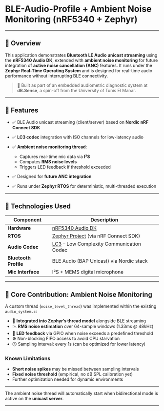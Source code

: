 # BLE-Audio-Profile + Ambient Noise Monitoring (nRF5340 + Zephyr)


---

## 📡 Overview

This application demonstrates **Bluetooth LE Audio unicast streaming** using the **nRF5340 Audio DK**, extended with **ambient noise monitoring** for future integration of **active noise cancellation (ANC)** features. It runs under the **Zephyr Real-Time Operating System** and is designed for real-time audio performance without interrupting BLE connectivity.

> 🔧 Built as part of an embedded audiometric diagnostic system at **dB.Sense**, a spin-off from the University of Tunis El Manar.

---

## 🚀 Features

* ✅ BLE Audio unicast streaming (client/server) based on **Nordic nRF Connect SDK**
* ✅ **LC3 codec** integration with ISO channels for low-latency audio
* ✅ **Ambient noise monitoring thread**:

  * Captures real-time mic data via **I²S**
  * Computes **RMS noise levels**
  * Triggers LED feedback if threshold exceeded
* ✅ Designed for **future ANC integration**
* ✅ Runs under **Zephyr RTOS** for deterministic, multi-threaded execution

---

## 🔧 Technologies Used

| Component             | Description                                                                                                                |
| --------------------- | -------------------------------------------------------------------------------------------------------------------------- |
| **Hardware**          | [nRF5340 Audio DK](https://www.nordicsemi.com/Products/Development-hardware/nrf5340-audio-dk)                              |
| **RTOS**              | [Zephyr Project](https://zephyrproject.org/) (via nRF Connect SDK)                                                         |
| **Audio Codec**       | [LC3](https://www.bluetooth.com/learn-about-bluetooth/bluetooth-technology/le-audio/) – Low Complexity Communication Codec |
| **Bluetooth Profile** | BLE Audio (BAP Unicast) via Nordic stack                                                                                   |
| **Mic Interface**     | I²S + MEMS digital microphone                                                                                              |

---

## 🧠 Core Contribution: Ambient Noise Monitoring

A custom thread (`noise_level_thread`) was implemented within the existing `audio_system.c`:

* 🧩 **Integrated into Zephyr’s thread model** alongside BLE streaming
* 📉 **RMS noise estimation** over 64-sample windows (1.33ms @ 48kHz)
* 🔴 **LED feedback** via GPIO when noise exceeds a predefined threshold
* ⚙️ Non-blocking FIFO access to avoid CPU starvation
* 🕒 Sampling interval: every 1s (can be optimized for lower latency)

### Known Limitations

* **Short noise spikes** may be missed between sampling intervals
* **Fixed noise threshold** (empirical, no dB SPL calibration yet)
* Further optimization needed for dynamic environments

---

The ambient noise thread will automatically start when bidirectional mode is active on the **unicast server**.

---


